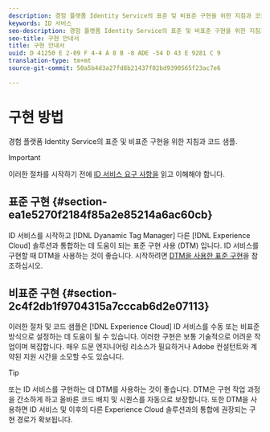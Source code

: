 ```yaml
---
description: 경험 플랫폼 Identity Service의 표준 및 비표준 구현을 위한 지침과 코드 샘플.
keywords: ID 서비스
seo-description: 경험 플랫폼 Identity Service의 표준 및 비표준 구현을 위한 지침과 코드 샘플.
seo-title: 구현 안내서
title: 구현 안내서
uuid: D 41250 E 2-09 F 4-4 A 8 B -8 ADE -54 D 43 E 9281 C 9
translation-type: tm+mt
source-git-commit: 50a5b4d3a27fd8b21437f02bd9390565f23ac7e6

---
```



# 구현 방법

경험 플랫폼 Identity Service의 표준 및 비표준 구현을 위한 지침과 코드 샘플.

>[!IMPORTANT]
>
>이러한 절차를 시작하기 전에 [ID 서비스 요구 사항을](../reference/requirements.md) 읽고 이해해야 합니다.

## 표준 구현 {#section-ea1e5270f2184f85a2e85214a6ac60cb}

ID 서비스를 시작하고 [!DNL Dyanamic Tag Manager] 다른 [!DNL Experience Cloud] 솔루션과 통합하는 데 도움이 되는 표준 구현 사용 (DTM) 입니다. ID 서비스를 구현할 때 DTM을 사용하는 것이 좋습니다. 시작하려면 [DTM을 사용한 표준 구현](../implementation-guides/standard.md#concept-89cd0199a9634fc48644f2d61e3d2445)을 참조하십시오.

## 비표준 구현 {#section-2c4f2db1f9704315a7cccab6d2e07113}

이러한 절차 및 코드 샘플은 [!DNL Experience Cloud] ID 서비스를 수동 또는 비표준 방식으로 설정하는 데 도움이 될 수 있습니다. 이러한 구현은 보통 기술적으로 어려운 작업이며 복잡합니다. 매우 드문 엔지니어링 리소스가 필요하거나 Adobe 컨설턴트와 계약된 지원 시간을 소모할 수도 있습니다.

>[!TIP]
>
>또는 ID 서비스를 구현하는 데 DTM를 사용하는 것이 좋습니다. DTM은 구현 작업 과정을 간소하게 하고 올바른 코드 배치 및 시퀀스를 자동으로 보장합니다. 또한 DTM을 사용하면 ID 서비스 및 이후의 다른 Experience Cloud 솔루션과의 통합에 권장되는 구현 경로가 확보됩니다.

